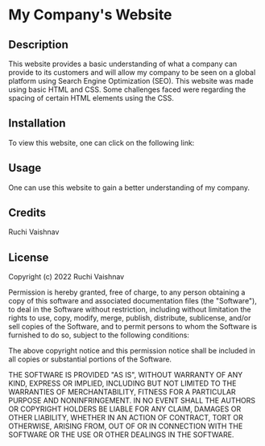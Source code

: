 # My Company's Website

## Description

This website provides a basic understanding of what a company can provide to its customers and will allow my company to be seen on a global platform using Search Engine Optimization (SEO).  This website was made using basic HTML and CSS.  Some challenges faced were regarding the spacing of certain HTML elements using the CSS.

## Installation

To view this website, one can click on the following link: 

## Usage

One can use this website to gain a better understanding of my company.

## Credits

Ruchi Vaishnav

## License

Copyright (c) 2022 Ruchi Vaishnav

Permission is hereby granted, free of charge, to any person obtaining a copy of this software and associated documentation files (the "Software"), to deal in the Software without restriction, including without limitation the rights to use, copy, modify, merge, publish, distribute, sublicense, and/or sell copies of the Software, and to permit persons to whom the Software is furnished to do so, subject to the following conditions:

The above copyright notice and this permission notice shall be included in all copies or substantial portions of the Software.

THE SOFTWARE IS PROVIDED "AS IS", WITHOUT WARRANTY OF ANY KIND, EXPRESS OR IMPLIED, INCLUDING BUT NOT LIMITED TO THE WARRANTIES OF MERCHANTABILITY, FITNESS FOR A PARTICULAR PURPOSE AND NONINFRINGEMENT. IN NO EVENT SHALL THE AUTHORS OR COPYRIGHT HOLDERS BE LIABLE FOR ANY CLAIM, DAMAGES OR OTHER LIABILITY, WHETHER IN AN ACTION OF CONTRACT, TORT OR OTHERWISE, ARISING FROM, OUT OF OR IN CONNECTION WITH THE SOFTWARE OR THE USE OR OTHER DEALINGS IN THE SOFTWARE.